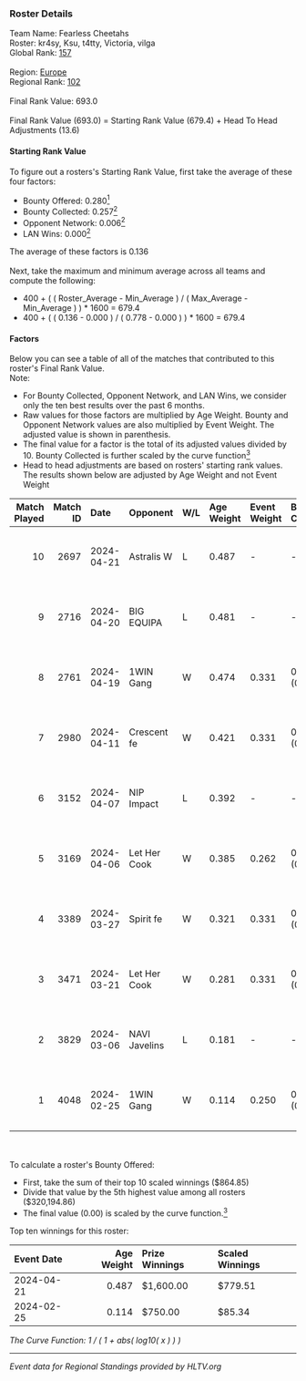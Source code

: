 ### Roster Details<br />
Team Name: Fearless Cheetahs<br />
Roster: kr4sy, Ksu, t4tty, Victoria, vilga<br />
Global Rank: [157](../../standings_global_2024_08_06.md)<br />
<br />
Region: [Europe]( ../../standings_europe_2024_08_06.md)<br />
Regional Rank: [102]( ../../standings_europe_2024_08_06.md)<br />
<br />
Final Rank Value:  693.0<br />
<br />
Final Rank Value (693.0) = Starting Rank Value (679.4) + Head To Head Adjustments (13.6)<br />

#### Starting Rank Value<br />
To figure out a rosters's Starting Rank Value, first take the average of these four factors:<br />
- Bounty Offered: 0.280[<sup>1</sup>](#table2)
- Bounty Collected: 0.257[<sup>2</sup>](#table1)
- Opponent Network: 0.006[<sup>2</sup>](#table1)
- LAN Wins: 0.000[<sup>2</sup>](#table1)

The average of these factors is 0.136<br />
<br />
Next, take the maximum and minimum average across all teams and compute the following:<br />
- 400 + ( ( Roster_Average - Min_Average ) / ( Max_Average - Min_Average ) ) * 1600 = 679.4
- 400 + ( ( 0.136 - 0.000 ) / ( 0.778 - 0.000 ) ) * 1600 = 679.4


#### Factors<br />
Below you can see a table of all of the matches that contributed to this roster's Final Rank Value.<br />
Note:<br />

- For Bounty Collected, Opponent Network, and LAN Wins, we consider only the ten best results over the past 6 months.
- Raw values for those factors are multiplied by Age Weight. Bounty and Opponent Network values are also multiplied by Event Weight. The adjusted value is shown in parenthesis.
- The final value for a factor is the total of its adjusted values divided by 10. Bounty Collected is further scaled by the curve function[<sup>3</sup>](#curveFunction)
- Head to head adjustments are based on rosters' starting rank values. The results shown below are adjusted by Age Weight and not Event Weight
<span id="table1"></span><br />


| Match Played | Match ID | Date       | Opponent      | W/L | Age Weight | Event Weight | Bounty Collected | Opponent Network | LAN Wins  | H2H Adj. | Roster                             |
| -: | -: | :- | :- | :- | :- | :- | :- | :- | :- | -: | :- |
|           10 |     2697 | 2024-04-21 | Astralis W    | L   | 0.487      | -            | -                | -                | -         |    -8.37 | kr4sy, Ksu, t4tty, Victoria, vilga |
|            9 |     2716 | 2024-04-20 | BIG EQUIPA    | L   | 0.481      | -            | -                | -                | -         |    -6.03 | kr4sy, Ksu, t4tty, Victoria, vilga |
|            8 |     2761 | 2024-04-19 | 1WIN Gang     | W   | 0.474      | 0.331        | 0.001 (0.000)    | 0.016 (0.002)    | 0 (0.000) |     6.53 | kr4sy, Ksu, t4tty, Victoria, vilga |
|            7 |     2980 | 2024-04-11 | Crescent fe   | W   | 0.421      | 0.331        | 0.004 (0.001)    | 0.081 (0.011)    | 0 (0.000) |     5.88 | kr4sy, Ksu, t4tty, Victoria, vilga |
|            6 |     3152 | 2024-04-07 | NIP Impact    | L   | 0.392      | -            | -                | -                | -         |    -5.72 | kr4sy, Ksu, t4tty, Victoria, vilga |
|            5 |     3169 | 2024-04-06 | Let Her Cook  | W   | 0.385      | 0.262        | 0.060 (0.006)    | 0.137 (0.014)    | 0 (0.000) |     9.53 | kr4sy, Ksu, t4tty, Victoria, vilga |
|            4 |     3389 | 2024-03-27 | Spirit fe     | W   | 0.321      | 0.331        | 0.005 (0.001)    | 0.136 (0.014)    | 0 (0.000) |     4.82 | kr4sy, Ksu, t4tty, Victoria, vilga |
|            3 |     3471 | 2024-03-21 | Let Her Cook  | W   | 0.281      | 0.331        | 0.060 (0.006)    | 0.137 (0.013)    | 0 (0.000) |     7.08 | kr4sy, Ksu, t4tty, Victoria, vilga |
|            2 |     3829 | 2024-03-06 | NAVI Javelins | L   | 0.181      | -            | -                | -                | -         |    -1.78 | kr4sy, Ksu, t4tty, Victoria, vilga |
|            1 |     4048 | 2024-02-25 | 1WIN Gang     | W   | 0.114      | 0.250        | 0.001 (0.000)    | 0.016 (0.000)    | 0 (0.000) |     1.70 | kr4sy, Ksu, t4tty, Victoria, vilga |

<br />
<span id="table2"></span><br />
To calculate a roster's Bounty Offered:<br />

- First, take the sum of their top 10 scaled winnings ($864.85)
- Divide that value by the 5th highest value among all rosters ($320,194.86)
- The final value (0.00) is scaled by the curve function.[<sup>3</sup>](#curveFunction)

Top ten winnings for this roster:<br />

| Event Date | Age Weight | Prize Winnings | Scaled Winnings |
| :- | -: | :- | :- |
| 2024-04-21 |      0.487 | $1,600.00      | $779.51         |
| 2024-02-25 |      0.114 | $750.00        | $85.34          |


<span id="curveFunction"></span>_The Curve Function: 1 / ( 1 + abs( log10( x ) ) )_<br />

---
_Event data for Regional Standings provided by HLTV.org_<br />
